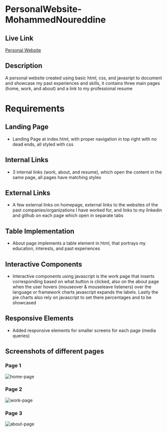 # PersonalWebsite-MohammedNoureddine

## Live Link

[Personal Website](https://mohammednd.uc.r.appspot.com/index.html)

## Description

A personal website created using basic html, css, and javasript to document and showcase my past experiences and skills, it contains three main pages (home, work, and about) and a link to my professional resume

# Requirements

## Landing Page

- Landing Page at index.html, with proper navigation in top right with no dead ends, all styled with css

## Internal Links

- 3 internal links (work, about, and resume), which open the content in the same page, all pages have matching styles

## External Links

- A few external links on homepage, external links to the websites of the past companies/organizations I have worked for, and links to my linkedin and github on each page which open in separate tabs

## Table Implementation

- About page implements a table element in html, that portrays my education, interests, and past experiences

## Interactive Components

- Interactive components using javascript is the work page that inserts corresponding based on what button is clicked, also on the about page when the user hovers (mouseover & mouseleave listeners) over the language or framework charts javascript expands the labels. Lastly the pie charts also rely on javascript to set there percentages and to be showcased

## Responsive Elements
- Added responsive elements for smaller screens for each page (media queries)


## Screenshots of different pages

### Page 1

![home-page](personal_website/static/home-page.png)

### Page 2

![work-page](personal_website/static/work-page.png)

### Page 3

![about-page](personal_website/static/about-page.png)

